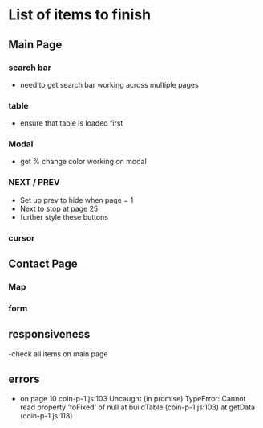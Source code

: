# List of items to finish

## Main Page

### search bar
- need to get search bar working across multiple pages

### table
- ensure that table is loaded first
### Modal
- get % change color working on modal
### NEXT / PREV
- Set up prev to hide when page = 1
- Next to stop at page 25
- further style these buttons
### cursor

## Contact Page
### Map

### form


## responsiveness 
-check all items on main page

## errors
- on page 10 coin-p-1.js:103 Uncaught (in promise) TypeError: Cannot read property 'toFixed' of null
    at buildTable (coin-p-1.js:103)
    at getData (coin-p-1.js:118)